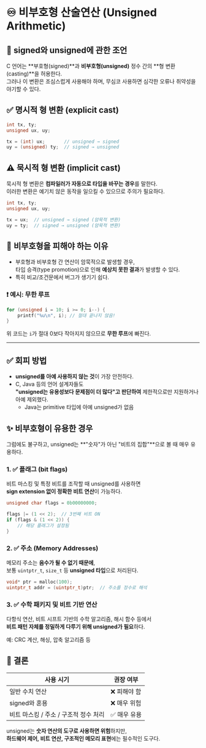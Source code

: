 # ♾️ 비부호형 산술연산 (Unsigned Arithmetic)

## 🔄 signed와 unsigned에 관한 조언

C 언어는 **부호형(signed)**과 **비부호형(unsigned)** 정수 간의 **형 변환(casting)**을 허용한다.  
그러나 이 변환은 조심스럽게 사용해야 하며, 무심코 사용하면 심각한 오류나 취약성을 야기할 수 있다.



## ✅ 명시적 형 변환 (explicit cast)

```c
int tx, ty;
unsigned ux, uy;

tx = (int) ux;       // unsigned → signed
uy = (unsigned) ty;  // signed → unsigned
```



## ⚠️ 묵시적 형 변환 (implicit cast)

묵시적 형 변환은 **컴파일러가 자동으로 타입을 바꾸는 경우**를 말한다.  
이러한 변환은 예기치 않은 동작을 일으킬 수 있으므로 주의가 필요하다.

```c
int tx, ty;
unsigned ux, uy;

tx = ux;  // unsigned → signed (암묵적 변환)
uy = ty;  // signed → unsigned (암묵적 변환)
```

## 🛑 비부호형을 피해야 하는 이유

- 부호형과 비부호형 간 연산이 암묵적으로 발생할 경우,  
  타입 승격(type promotion)으로 인해 **예상치 못한 결과**가 발생할 수 있다.
- 특히 비교/조건문에서 버그가 생기기 쉽다.

### ❗ 예시: 무한 루프

```c
for (unsigned i = 10; i >= 0; i--) {
    printf("%u\n", i); // 절대 끝나지 않음!
}
```

위 코드는 `i`가 절대 0보다 작아지지 않으므로 **무한 루프**에 빠진다.

---

## ✅ 회피 방법

- **unsigned를 아예 사용하지 않는 것**이 가장 안전하다.
- C, Java 등의 언어 설계자들도  
  **"unsigned는 유용성보다 문제점이 더 많다"고 판단하여** 제한적으로만 지원하거나 아예 제외했다.
    - Java는 primitive 타입에 아예 unsigned가 없음



## ✨ 비부호형이 유용한 경우

그럼에도 불구하고, unsigned는 **"숫자"가 아닌 "비트의 집합"**으로 볼 때 매우 유용하다.

### 1. ✅ 플래그 (bit flags)

비트 마스킹 및 특정 비트를 조작할 때 unsigned를 사용하면  
**sign extension 없이 정확한 비트 연산**이 가능하다.

```c
unsigned char flags = 0b00000000;

flags |= (1 << 2);  // 3번째 비트 ON
if (flags & (1 << 2)) {
    // 해당 플래그가 설정됨
}
```

### 2. ✅ 주소 (Memory Addresses)

메모리 주소는 **음수가 될 수 없기 때문에**,  
보통 `uintptr_t`, `size_t` 등 **unsigned 타입**으로 처리된다.

```c
void* ptr = malloc(100);
uintptr_t addr = (uintptr_t)ptr;  // 주소를 정수로 해석
```

### 3. ✅ 수학 패키지 및 비트 기반 연산

다항식 연산, 비트 시프트 기반의 수학 알고리즘, 해시 함수 등에서  
**비트 패턴 자체를 정밀하게 다루기 위해 unsigned가 필요**하다.

예: CRC 계산, 해싱, 압축 알고리즘 등



## 📌 결론

| 사용 시기 | 권장 여부 |
|-----------|------------|
| 일반 수치 연산 | ❌ 피해야 함 |
| signed와 혼용 | ❌ 매우 위험 |
| 비트 마스킹 / 주소 / 구조적 정수 처리 | ✅ 매우 유용 |

unsigned는 **숫자 연산의 도구로 사용하면 위험**하지만,  
**하드웨어 제어, 비트 연산, 구조적인 메모리 표현**에는 필수적인 도구다.
